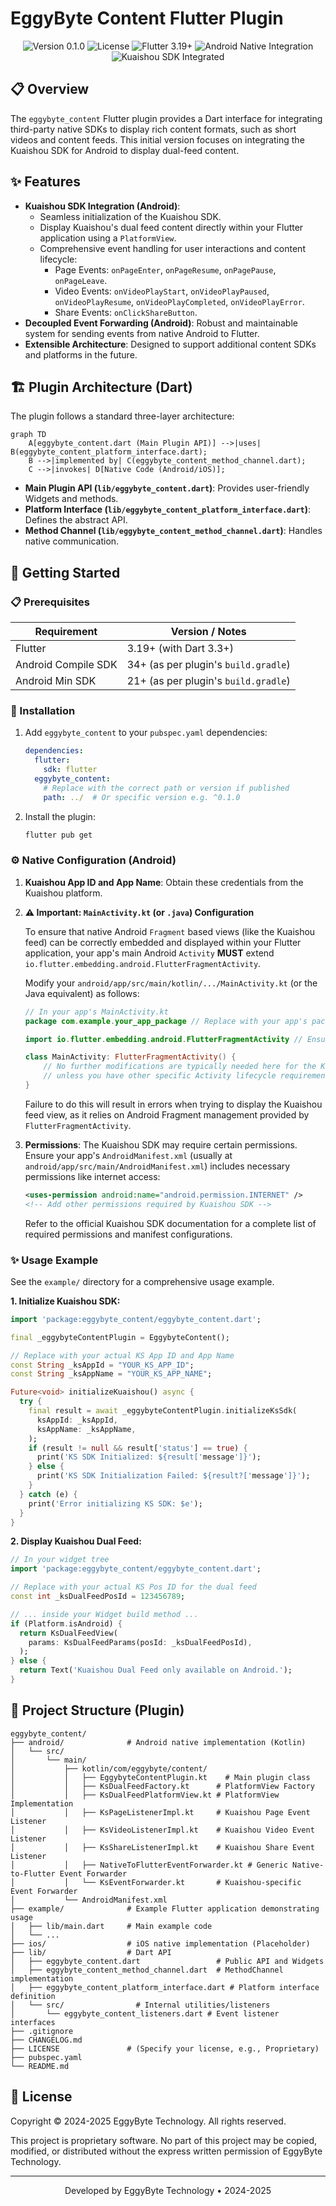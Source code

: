 # EggyByte Content Flutter Plugin

<div align="center">
  <img src="https://img.shields.io/badge/version-0.1.0-green.svg" alt="Version 0.1.0">
  <img src="https://img.shields.io/badge/license-Proprietary-blue.svg" alt="License">
  <img src="https://img.shields.io/badge/Flutter-3.19+-blue.svg" alt="Flutter 3.19+">
  <img src="https://img.shields.io/badge/Android-Native%20Integration-yellow.svg" alt="Android Native Integration">
  <img src="https://img.shields.io/badge/Kuaishou%20SDK-Integrated-orange.svg" alt="Kuaishou SDK Integrated">
</div>

## 📋 Overview

The `eggybyte_content` Flutter plugin provides a Dart interface for integrating third-party native SDKs to display rich content formats, such as short videos and content feeds. This initial version focuses on integrating the Kuaishou SDK for Android to display dual-feed content.

## ✨ Features

- **Kuaishou SDK Integration (Android)**:
    - Seamless initialization of the Kuaishou SDK.
    - Display Kuaishou's dual feed content directly within your Flutter application using a `PlatformView`.
    - Comprehensive event handling for user interactions and content lifecycle:
        - Page Events: `onPageEnter`, `onPageResume`, `onPagePause`, `onPageLeave`.
        - Video Events: `onVideoPlayStart`, `onVideoPlayPaused`, `onVideoPlayResume`, `onVideoPlayCompleted`, `onVideoPlayError`.
        - Share Events: `onClickShareButton`.
- **Decoupled Event Forwarding (Android)**: Robust and maintainable system for sending events from native Android to Flutter.
- **Extensible Architecture**: Designed to support additional content SDKs and platforms in the future.

## 🏗️ Plugin Architecture (Dart)

The plugin follows a standard three-layer architecture:

```mermaid
graph TD
    A[eggybyte_content.dart (Main Plugin API)] -->|uses| B(eggybyte_content_platform_interface.dart);
    B -->|implemented by| C(eggybyte_content_method_channel.dart);
    C -->|invokes| D[Native Code (Android/iOS)];
```

- **Main Plugin API (`lib/eggybyte_content.dart`)**: Provides user-friendly Widgets and methods.
- **Platform Interface (`lib/eggybyte_content_platform_interface.dart`)**: Defines the abstract API.
- **Method Channel (`lib/eggybyte_content_method_channel.dart`)**: Handles native communication.

## 🚀 Getting Started

### 📋 Prerequisites

| Requirement        | Version / Notes                     |
|--------------------|-------------------------------------|
| Flutter            | 3.19+ (with Dart 3.3+)              |
| Android Compile SDK | 34+ (as per plugin's `build.gradle`) |
| Android Min SDK    | 21+ (as per plugin's `build.gradle`) |

### 🔧 Installation

1.  Add `eggybyte_content` to your `pubspec.yaml` dependencies:

    ```yaml
    dependencies:
      flutter: 
        sdk: flutter
      eggybyte_content:
        # Replace with the correct path or version if published
        path: ../  # Or specific version e.g. ^0.1.0 
    ```

2.  Install the plugin:

    ```bash
    flutter pub get
    ```

### ⚙️ Native Configuration (Android)

1.  **Kuaishou App ID and App Name**: Obtain these credentials from the Kuaishou platform.

2.  **⚠️ Important: `MainActivity.kt` (or `.java`) Configuration**

    To ensure that native Android `Fragment` based views (like the Kuaishou feed) can be correctly embedded and displayed within your Flutter application, your app's main Android `Activity` **MUST** extend `io.flutter.embedding.android.FlutterFragmentActivity`.

    Modify your `android/app/src/main/kotlin/.../MainActivity.kt` (or the Java equivalent) as follows:

    ```kotlin
    // In your app's MainActivity.kt
    package com.example.your_app_package // Replace with your app's package

    import io.flutter.embedding.android.FlutterFragmentActivity // Ensure this import is present

    class MainActivity: FlutterFragmentActivity() {
        // No further modifications are typically needed here for the Kuaishou feed display
        // unless you have other specific Activity lifecycle requirements.
    }
    ```
    Failure to do this will result in errors when trying to display the Kuaishou feed view, as it relies on Android Fragment management provided by `FlutterFragmentActivity`.

3.  **Permissions**: The Kuaishou SDK may require certain permissions. Ensure your app's `AndroidManifest.xml` (usually at `android/app/src/main/AndroidManifest.xml`) includes necessary permissions like internet access:
    ```xml
    <uses-permission android:name="android.permission.INTERNET" />
    <!-- Add other permissions required by Kuaishou SDK -->
    ```
    Refer to the official Kuaishou SDK documentation for a complete list of required permissions and manifest configurations.

### ✨ Usage Example

See the `example/` directory for a comprehensive usage example.

**1. Initialize Kuaishou SDK:**

```dart
import 'package:eggybyte_content/eggybyte_content.dart';

final _eggybyteContentPlugin = EggybyteContent();

// Replace with your actual KS App ID and App Name
const String _ksAppId = "YOUR_KS_APP_ID"; 
const String _ksAppName = "YOUR_KS_APP_NAME";

Future<void> initializeKuaishou() async {
  try {
    final result = await _eggybyteContentPlugin.initializeKsSdk(
      ksAppId: _ksAppId,
      ksAppName: _ksAppName,
    );
    if (result != null && result['status'] == true) {
      print('KS SDK Initialized: ${result['message']}');
    } else {
      print('KS SDK Initialization Failed: ${result?['message']}');
    }
  } catch (e) {
    print('Error initializing KS SDK: $e');
  }
}
```

**2. Display Kuaishou Dual Feed:**

```dart
// In your widget tree
import 'package:eggybyte_content/eggybyte_content.dart';

// Replace with your actual KS Pos ID for the dual feed
const int _ksDualFeedPosId = 123456789;

// ... inside your Widget build method ...
if (Platform.isAndroid) {
  return KsDualFeedView(
    params: KsDualFeedParams(posId: _ksDualFeedPosId),
  );
} else {
  return Text('Kuaishou Dual Feed only available on Android.');
}
```

## 📁 Project Structure (Plugin)

```
eggybyte_content/
├── android/              # Android native implementation (Kotlin)
│   └── src/
│       └── main/
│           ├── kotlin/com/eggybyte/content/
│           │   ├── EggybyteContentPlugin.kt    # Main plugin class
│           │   ├── KsDualFeedFactory.kt      # PlatformView Factory
│           │   ├── KsDualFeedPlatformView.kt # PlatformView Implementation
│           │   ├── KsPageListenerImpl.kt     # Kuaishou Page Event Listener
│           │   ├── KsVideoListenerImpl.kt    # Kuaishou Video Event Listener
│           │   ├── KsShareListenerImpl.kt    # Kuaishou Share Event Listener
│           │   ├── NativeToFlutterEventForwarder.kt # Generic Native-to-Flutter Event Forwarder
│           │   └── KsEventForwarder.kt       # Kuaishou-specific Event Forwarder
│           └── AndroidManifest.xml
├── example/              # Example Flutter application demonstrating usage
│   ├── lib/main.dart     # Main example code
│   └── ...
├── ios/                  # iOS native implementation (Placeholder)
├── lib/                  # Dart API
│   ├── eggybyte_content.dart                 # Public API and Widgets
│   ├── eggybyte_content_method_channel.dart  # MethodChannel implementation
│   ├── eggybyte_content_platform_interface.dart # Platform interface definition
│   └── src/                # Internal utilities/listeners
│       └── eggybyte_content_listeners.dart # Event listener interfaces
├── .gitignore
├── CHANGELOG.md
├── LICENSE               # (Specify your license, e.g., Proprietary)
├── pubspec.yaml
└── README.md
```

## 📜 License

Copyright © 2024-2025 EggyByte Technology. All rights reserved.

This project is proprietary software. No part of this project may be copied, modified, or distributed without the express written permission of EggyByte Technology.

---

<div align="center">
  <p>Developed by EggyByte Technology • 2024-2025</p>
</div>

